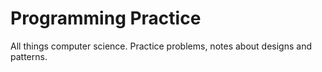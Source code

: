 # Programming Practice
All things computer science. Practice problems, notes about designs and patterns.
